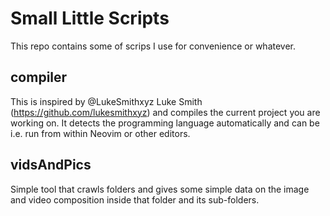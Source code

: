 # Small Little Scripts

This repo contains some of scrips I use for convenience or whatever.

## compiler

This is inspired by @LukeSmithxyz Luke Smith (https://github.com/lukesmithxyz) and compiles the current project you are working on. It detects the programming language automatically and can be i.e. run from within Neovim or other editors.

## vidsAndPics

Simple tool that crawls folders and gives some simple data on the image and video composition inside that folder and its sub-folders.
